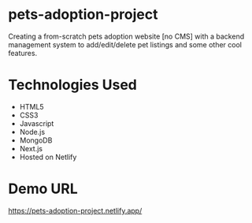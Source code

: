 # pets-adoption-project
Creating a from-scratch pets adoption website [no CMS] with a backend management system to add/edit/delete pet listings and some other cool features. 

# Technologies Used
- HTML5
- CSS3
- Javascript
- Node.js
- MongoDB
- Next.js
- Hosted on Netlify

# Demo URL
https://pets-adoption-project.netlify.app/
